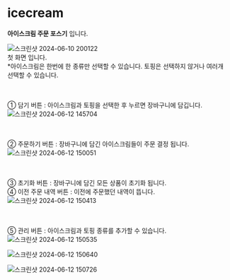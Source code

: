 # icecream
**아이스크림 주문 포스기** 입니다.

![스크린샷 2024-06-10 200122](https://github.com/tyt9/icecream/assets/143326223/bbdd6058-7eed-4186-bb57-0fe8606113fa)<br>
첫 화면 입니다.<br>
*아이스크림은 한번에 한 종류만 선택할 수 있습니다. 토핑은 선택하지 않거나 여러개 선택할 수 있습니다.<br><br><br>

① 담기 버튼 : 아이스크림과 토핑을 선택한 후 누르면 장바구니에 담깁니다.<br>
![스크린샷 2024-06-12 145704](https://github.com/tyt9/icecream/assets/143326223/4fd14b28-cbaa-442e-a13b-a2371399849f)<br><br><br>

② 주문하기 버튼 : 장바구니에 담긴 아이스크림들이 주문 결정 됩니다.<br>
![스크린샷 2024-06-12 150051](https://github.com/tyt9/icecream/assets/143326223/361b38e8-6969-498a-93db-a0b7463c5513)<br><br><br>

③ 초기화 버튼 : 장바구니에 담긴 모든 상품이 초기화 됩니다.<br>
④ 이전 주문 내역 버튼 : 이전에 주문했던 내역이 뜹니다.<br>
![스크린샷 2024-06-12 150413](https://github.com/tyt9/icecream/assets/143326223/b2f7d48f-9ba8-4189-841c-55b3656fdd20)<br><br><br>

⑤ 관리 버튼 : 아이스크림과 토핑 종류를 추가할 수 있습니다.<br>
![스크린샷 2024-06-12 150535](https://github.com/tyt9/icecream/assets/143326223/720ba573-eeb4-467f-ba1e-66756c539395)<br>

![스크린샷 2024-06-12 150640](https://github.com/tyt9/icecream/assets/143326223/70d974b4-908f-4847-becf-97951eff3269)<br>

![스크린샷 2024-06-12 150726](https://github.com/tyt9/icecream/assets/143326223/d1754db5-10f9-459c-a74c-674688c5ab7d)<br>
